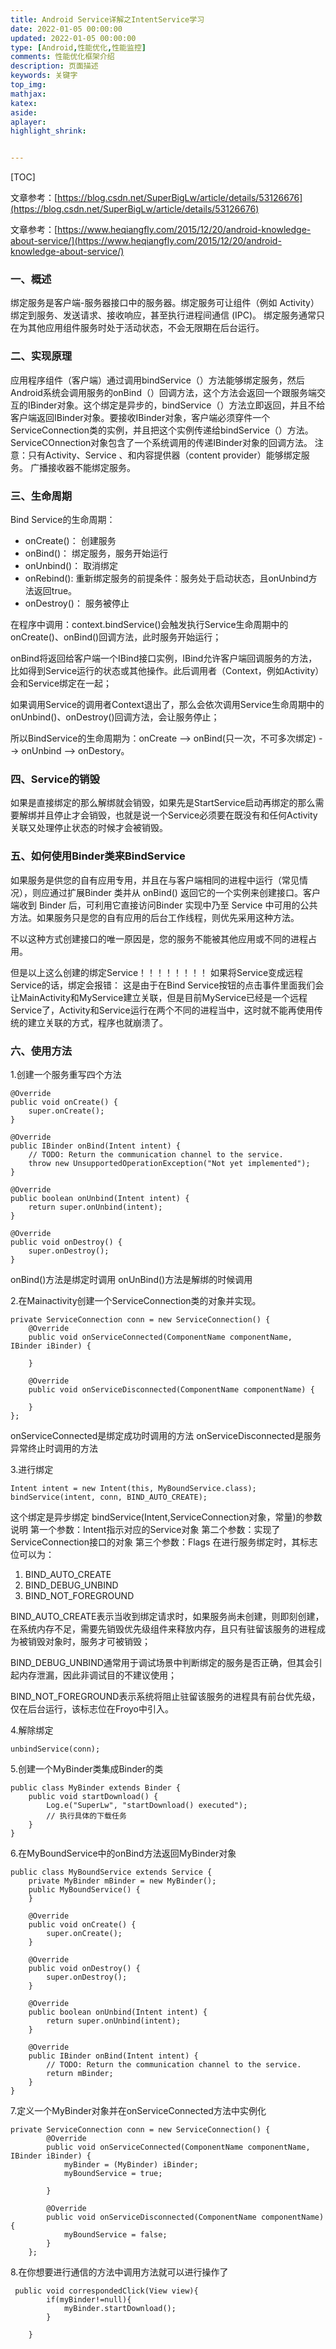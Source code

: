 ```yaml
---
title: Android Service详解之IntentService学习
date: 2022-01-05 00:00:00
updated: 2022-01-05 00:00:00
type: [Android,性能优化,性能监控]
comments: 性能优化框架介绍
description: 页面描述
keywords: 关键字
top_img:
mathjax:
katex:
aside:
aplayer:
highlight_shrink:


---
```


[TOC]







文章参考：[https://blog.csdn.net/SuperBigLw/article/details/53126676](https://blog.csdn.net/SuperBigLw/article/details/53126676)

文章参考：[https://www.heqiangfly.com/2015/12/20/android-knowledge-about-service/](https://www.heqiangfly.com/2015/12/20/android-knowledge-about-service/)

### 一、概述
绑定服务是客户端-服务器接口中的服务器。绑定服务可让组件（例如 Activity）绑定到服务、发送请求、接收响应，甚至执行进程间通信 (IPC)。 绑定服务通常只在为其他应用组件服务时处于活动状态，不会无限期在后台运行。

### 二、实现原理

应用程序组件（客户端）通过调用bindService（）方法能够绑定服务，然后Android系统会调用服务的onBind（）回调方法，这个方法会返回一个跟服务端交互的IBinder对象。这个绑定是异步的，bindService（）方法立即返回，并且不给客户端返回IBinder对象。要接收IBinder对象，客户端必须穿件一个ServiceConnection类的实例，并且把这个实例传递给bindService（）方法。
ServiceCOnnection对象包含了一个系统调用的传递IBinder对象的回调方法。
注意：只有Activity、Service 、和内容提供器（content provider）能够绑定服务。
广播接收器不能绑定服务。

### 三、生命周期

Bind Service的生命周期：
- onCreate()：  创建服务
- onBind()：    绑定服务，服务开始运行
- onUnbind()：  取消绑定
- onRebind():   重新绑定服务的前提条件：服务处于启动状态，且onUnbind方法返回true。
- onDestroy()： 服务被停止

在程序中调用：context.bindService()会触发执行Service生命周期中的onCreate()、onBind()回调方法，此时服务开始运行；

onBind将返回给客户端一个IBind接口实例，IBind允许客户端回调服务的方法，比如得到Service运行的状态或其他操作。此后调用者（Context，例如Activity）会和Service绑定在一起；

如果调用Service的调用者Context退出了，那么会依次调用Service生命周期中的onUnbind()、onDestroy()回调方法，会让服务停止；

所以BindService的生命周期为：onCreate --> onBind(只一次，不可多次绑定) --> onUnbind --> onDestory。

### 四、Service的销毁

如果是直接绑定的那么解绑就会销毁，如果先是StartService启动再绑定的那么需要解绑并且停止才会销毁，也就是说一个Service必须要在既没有和任何Activity关联又处理停止状态的时候才会被销毁。

### 五、如何使用Binder类来BindService

如果服务是供您的自有应用专用，并且在与客户端相同的进程中运行（常见情况），则应通过扩展Binder 类并从 onBind() 返回它的一个实例来创建接口。客户端收到 Binder 后，可利用它直接访问Binder 实现中乃至 Service 中可用的公共方法。如果服务只是您的自有应用的后台工作线程，则优先采用这种方法。 


 不以这种方式创建接口的唯一原因是，您的服务不能被其他应用或不同的进程占用。

但是以上这么创建的绑定Service！！！！！！！！
如果将Service变成远程Service的话，绑定会报错：
这是由于在Bind Service按钮的点击事件里面我们会让MainActivity和MyService建立关联，但是目前MyService已经是一个远程Service了，Activity和Service运行在两个不同的进程当中，这时就不能再使用传统的建立关联的方式，程序也就崩溃了。

### 六、使用方法

1.创建一个服务重写四个方法


```
@Override
public void onCreate() {
    super.onCreate();
}
 
@Override
public IBinder onBind(Intent intent) {
    // TODO: Return the communication channel to the service.
    throw new UnsupportedOperationException("Not yet implemented");
}
 
@Override
public boolean onUnbind(Intent intent) {
    return super.onUnbind(intent);
}
 
@Override
public void onDestroy() {
    super.onDestroy();
}
```
onBind()方法是绑定时调用
onUnBind()方法是解绑的时候调用

2.在Mainactivity创建一个ServiceConnection类的对象并实现。

```
private ServiceConnection conn = new ServiceConnection() {
    @Override
    public void onServiceConnected(ComponentName componentName, IBinder iBinder) {
 
    }
 
    @Override
    public void onServiceDisconnected(ComponentName componentName) {
 
    }
};
```

onServiceConnected是绑定成功时调用的方法
onServiceDisconnected是服务异常终止时调用的方法

3.进行绑定

```
Intent intent = new Intent(this, MyBoundService.class);
bindService(intent, conn, BIND_AUTO_CREATE);
```

这个绑定是异步绑定
bindService(Intent,ServiceConnection对象，常量)的参数说明
第一个参数：Intent指示对应的Service对象
第二个参数：实现了 ServiceConnection接口的对象
第三个参数：Flags
在进行服务绑定时，其标志位可以为：
1. BIND_AUTO_CREATE
1. BIND_DEBUG_UNBIND
1. BIND_NOT_FOREGROUND

BIND_AUTO_CREATE表示当收到绑定请求时，如果服务尚未创建，则即刻创建，在系统内存不足，需要先销毁优先级组件来释放内存，且只有驻留该服务的进程成为被销毁对象时，服务才可被销毁；

BIND_DEBUG_UNBIND通常用于调试场景中判断绑定的服务是否正确，但其会引起内存泄漏，因此非调试目的不建议使用；

BIND_NOT_FOREGROUND表示系统将阻止驻留该服务的进程具有前台优先级，仅在后台运行，该标志位在Froyo中引入。

4.解除绑定
```
unbindService(conn);
```
5.创建一个MyBinder类集成Binder的类

```
public class MyBinder extends Binder {
    public void startDownload() {
        Log.e("SuperLw", "startDownload() executed");
        // 执行具体的下载任务
    }
}
```
6.在MyBoundService中的onBind方法返回MyBinder对象

```
public class MyBoundService extends Service {
    private MyBinder mBinder = new MyBinder();
    public MyBoundService() {
    }
 
    @Override
    public void onCreate() {
        super.onCreate();
    }
 
    @Override
    public void onDestroy() {
        super.onDestroy();
    }
 
    @Override
    public boolean onUnbind(Intent intent) {
        return super.onUnbind(intent);
    }
 
    @Override
    public IBinder onBind(Intent intent) {
        // TODO: Return the communication channel to the service.
        return mBinder;
    }
}
```
7.定义一个MyBinder对象并在onServiceConnected方法中实例化

```
private ServiceConnection conn = new ServiceConnection() {
        @Override
        public void onServiceConnected(ComponentName componentName, IBinder iBinder) {
            myBinder = (MyBinder) iBinder;
            myBoundService = true;
 
        }
 
        @Override
        public void onServiceDisconnected(ComponentName componentName) {
            myBoundService = false;
        }
    };
```
8.在你想要进行通信的方法中调用方法就可以进行操作了

```
 public void correspondedClick(View view){
        if(myBinder!=null){
            myBinder.startDownload();
        }
 
    }
```




